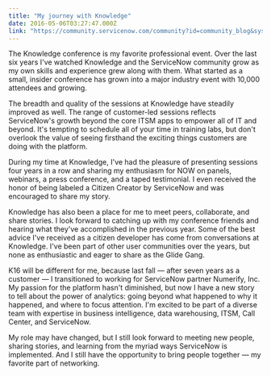 ```yaml
---
title: "My journey with Knowledge"
date: 2016-05-06T03:27:47.000Z
link: "https://community.servicenow.com/community?id=community_blog&sys_id=6b9dae69dbd0dbc01dcaf3231f96199d"
---
```

<p>The Knowledge conference is my favorite professional event. Over the last six years I've watched Knowledge and the ServiceNow community grow as my own skills and experience grew along with them. What started as a small, insider conference has grown into a major industry event with 10,000 attendees and growing.</p><p></p><p>The breadth and quality of the sessions at Knowledge have steadily improved as well. The range of customer-led sessions reflects ServiceNow's growth beyond the core ITSM apps to empower all of IT and beyond. It's tempting to schedule all of your time in training labs, but don't overlook the value of seeing firsthand the exciting things customers are doing with the platform.</p><p></p><p>During my time at Knowledge, I've had the pleasure of presenting sessions four years in a row and sharing my enthusiasm for NOW on panels, webinars, a press conference, and a taped testimonial. I even received the honor of being labeled a Citizen Creator by ServiceNow and was encouraged to share my story.</p><p>Knowledge has also been a place for me to meet peers, collaborate, and share stories. I look forward to catching up with my conference friends and hearing what they've accomplished in the previous year. Some of the best advice I've received as a citizen developer has come from conversations at Knowledge. I've been part of other user communities over the years, but none as enthusiastic and eager to share as the Glide Gang.</p><p></p><p>K16 will be different for me, because last fall — after seven years as a customer — I transitioned to working for ServiceNow partner Numerify, Inc. My passion for the platform hasn't diminished, but now I have a new story to tell about the power of analytics: going beyond what happened to why it happened, and where to focus attention. I'm excited to be part of a diverse team with expertise in business intelligence, data warehousing, ITSM, Call Center, and ServiceNow.</p><p></p><p>My role may have changed, but I still look forward to meeting new people, sharing stories, and learning from the myriad ways ServiceNow is implemented. And I still have the opportunity to bring people together — my favorite part of networking.</p>